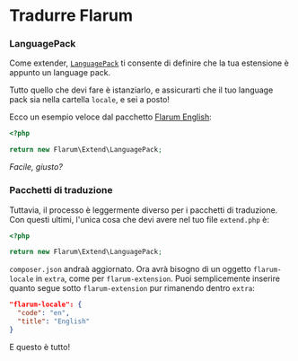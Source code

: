 # Tradurre Flarum

### LanguagePack

Come extender, [`LanguagePack`](https://github.com/flarum/core/blob/master/src/Extend/LanguagePack.php) ti consente di definire che la tua estensione è appunto un language pack.

Tutto quello che devi fare è istanziarlo, e assicurarti che il tuo language pack sia nella cartella `locale`, e sei a posto!

Ecco un esempio veloce dal pacchetto [Flarum English](https://github.com/flarum/lang-english/blob/master/extend.php):

```php
<?php

return new Flarum\Extend\LanguagePack;
```

*Facile, giusto?*


### Pacchetti di traduzione

Tuttavia, il processo è leggermente diverso per i pacchetti di traduzione. Con questi ultimi, l'unica cosa che devi avere nel tuo file `extend.php` è:

```php
<?php

return new Flarum\Extend\LanguagePack;
```

`composer.json` andraà aggiornato. Ora avrà bisogno di un oggetto `flarum-locale` in `extra`, come per `flarum-extension`. 
Puoi semplicemente inserire quanto segue sotto `flarum-extension` pur rimanendo dentro `extra`:

```json
"flarum-locale": {
  "code": "en",
  "title": "English"
}
```

E questo è tutto!